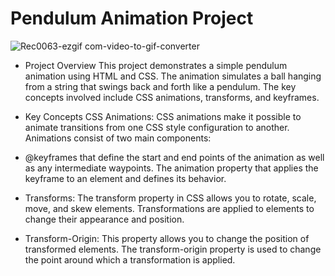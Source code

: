 # Pendulum Animation Project

![Rec0063-ezgif com-video-to-gif-converter](https://github.com/HodaSedighi/moving-ball/assets/34411345/04c86d58-b32a-4e78-a577-1fe34de85fe8)


- Project Overview
This project demonstrates a simple pendulum animation using HTML and CSS. The animation simulates a ball hanging from a string that swings back and forth like a pendulum. The key concepts involved include CSS animations, transforms, and keyframes.

- Key Concepts
CSS Animations: CSS animations make it possible to animate transitions from one CSS style configuration to another. Animations consist of two main components:

- @keyframes that define the start and end points of the animation as well as any intermediate waypoints.
The animation property that applies the keyframe to an element and defines its behavior.
- Transforms: The transform property in CSS allows you to rotate, scale, move, and skew elements. Transformations are applied to elements to change their appearance and position.

- Transform-Origin: This property allows you to change the position of transformed elements. The transform-origin property is used to change the point around which a transformation is applied.
